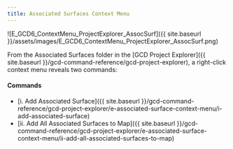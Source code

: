 ```yaml
---
title: Associated Surfaces Context Menu
---
```


![E_GCD6_ContextMenu_ProjectExplorer_AssocSurf]({{ site.baseurl }}/assets/images/E_GCD6_ContextMenu_ProjectExplorer_AssocSurf.png)

From the Associated Surfaces folder in the [GCD Project Explorer]({{ site.baseurl }}/gcd-command-reference/gcd-project-explorer), a right-click context menu reveals two commands:

#### Commands

- [i. Add Associated Surface]({{ site.baseurl }}/gcd-command-reference/gcd-project-explorer/e-associated-surface-context-menu/i-add-associated-surface)
- [ii. Add All Associated Surfaces to Map]({{ site.baseurl }}/gcd-command-reference/gcd-project-explorer/e-associated-surface-context-menu/ii-add-all-associated-surfaces-to-map)

